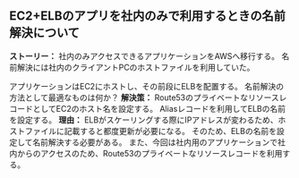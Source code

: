 ## EC2+ELBのアプリを社内のみで利用するときの名前解決について
**ストーリー：**
社内のみアクセスできるアプリケーションをAWSへ移行する。
名前解決には社内のクライアントPCのホストファイルを利用していた。

アプリケーションはEC2にホストし、その前段にELBを配置する。
名前解決の方法として最適なものは何か？
**解決策：**
Route53のプライベートなリソースレコードとしてEC2のホスト名を設定する。
Aliasレコードを利用してELBの名前を設定する。
**理由：**
ELBがスケーリングする際にIPアドレスが変わるため、ホストファイルに記載すると都度更新が必要になる。
そのため、ELBの名前を設定して名前解決する必要がある。
また、今回は社内用のアプリケーションで社内からのアクセスのため、Route53のプライベートなリソースレコードを利用する。
